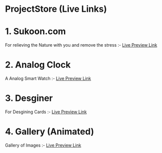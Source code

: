 # ProjectStore (Live Links) 

# 1. Sukoon.com 
For relieving the Nature with you and remove the stress  :-  <a href= "https://sukooon.netlify.app/"> Live Preview Link </a>

# 2. Analog Clock

A Analog Smart Watch :- <a href= "https://analogyclock.netlify.app/"> Live Preview Link </a>



# 3. Desginer

For Desgining Cards  :- <a href= "https://desginer.netlify.app/"> Live Preview Link </a>


# 4. Gallery (Animated) 
Gallery of Images :- <a href= "https://whimsical-strudel-5beb62.netlify.app/"> Live Preview Link </a>
